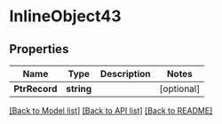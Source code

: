 # InlineObject43

## Properties
Name | Type | Description | Notes
------------ | ------------- | ------------- | -------------
**PtrRecord** | **string** |  | [optional] 

[[Back to Model list]](../README.md#documentation-for-models) [[Back to API list]](../README.md#documentation-for-api-endpoints) [[Back to README]](../README.md)


